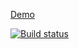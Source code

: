 [Demo](https://lana2810.github.io/ra_3_chat/)

[![Build status](https://ci.appveyor.com/api/projects/status/2q45aqxxp5gv085h/branch/master?svg=true)](https://ci.appveyor.com/project/lana2810/ra-3-chat/branch/master)
